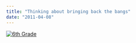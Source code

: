 ```yaml
---
title: "Thinking about bringing back the bangs"
date: "2011-04-08"
---
```


[![](http://nickfoden.files.wordpress.com/2011/04/6th-grade.jpg "6th Grade")](http://nickfoden.files.wordpress.com/2011/04/6th-grade.jpg)
